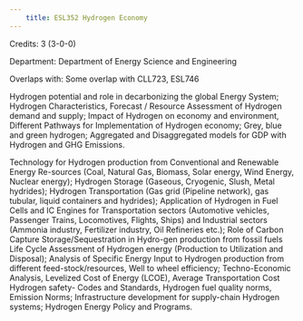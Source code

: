 ```yaml
---
    title: ESL352 Hydrogen Economy
---
```

Credits: 3 (3-0-0)

Department: Department of Energy Science and Engineering

Overlaps with: Some overlap with CLL723, ESL746

Hydrogen potential and role in decarbonizing the global Energy System; Hydrogen Characteristics, Forecast / Resource Assessment of Hydrogen demand and supply; Impact of Hydrogen on economy and environment, Different Pathways for Implementation of Hydrogen economy; Grey, blue and green hydrogen; Aggregated and Disaggregated models for GDP with Hydrogen and GHG Emissions.

Technology for Hydrogen production from Conventional and Renewable Energy Re-sources (Coal, Natural Gas, Biomass, Solar energy, Wind Energy, Nuclear energy); Hydrogen Storage (Gaseous, Cryogenic, Slush, Metal hydrides); Hydrogen Transportation (Gas grid (Pipeline network), gas tubular, liquid containers and hydrides); Application of Hydrogen in Fuel Cells and IC Engines for Transportation sectors (Automotive vehicles, Passenger Trains, Locomotives, Flights, Ships) and Industrial sectors (Ammonia industry, Fertilizer industry, Oil Refineries etc.); Role of Carbon Capture Storage/Sequestration in Hydro-gen production from fossil fuels Life Cycle Assessment of Hydrogen energy (Production to Utilization and Disposal); Analysis of Specific Energy Input to Hydrogen production from different feed-stock/resources, Well to wheel efficiency; Techno-Economic Analysis, Levelized Cost of Energy (LCOE), Average Transportation Cost Hydrogen safety- Codes and Standards, Hydrogen fuel quality norms, Emission Norms; Infrastructure development for supply-chain Hydrogen systems; Hydrogen Energy Policy and Programs.